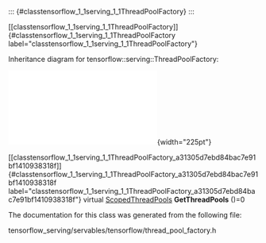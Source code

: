 ::: {#classtensorflow_1_1serving_1_1ThreadPoolFactory}
:::

[\[classtensorflow\_1\_1serving\_1\_1ThreadPoolFactory\]]{#classtensorflow_1_1serving_1_1ThreadPoolFactory
label="classtensorflow_1_1serving_1_1ThreadPoolFactory"}

Inheritance diagram for tensorflow::serving::ThreadPoolFactory:

![image](classtensorflow_1_1serving_1_1ThreadPoolFactory__inherit__graph.pdf){width="225pt"}

[\[classtensorflow\_1\_1serving\_1\_1ThreadPoolFactory\_a31305d7ebd84bac7e91bf1410938318f\]]{#classtensorflow_1_1serving_1_1ThreadPoolFactory_a31305d7ebd84bac7e91bf1410938318f
label="classtensorflow_1_1serving_1_1ThreadPoolFactory_a31305d7ebd84bac7e91bf1410938318f"}
virtual
[ScopedThreadPools](#classtensorflow_1_1serving_1_1ScopedThreadPools)
**GetThreadPools** ()=0

The documentation for this class was generated from the following file:

tensorflow\_serving/servables/tensorflow/thread\_pool\_factory.h
